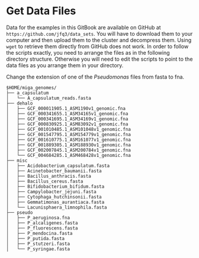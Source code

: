 # Get Data Files

Data for the examples in this GitBook are available on GitHub at `https://github.com/jfq3/data_sets`. You will have to download them to your computer and then upload them to the cluster and decompress them. Using `wget` to retrieve them directly from GitHub does not work. In order to follow the scripts exactly, you need to arrange the files as in the following directory structure. Otherwise you will need to edit the scripts to point to the data files as you arrange them in your directory.

Change the extension of one of the *Pseudomonas* files from fasta to fna. 

```
$HOME/miga_genomes/
├── a_capsulatum
│   └── A_capsulatum_reads.fasta
├── dehalo
│   ├── GCF_000011905.1_ASM1190v1_genomic.fna
│   ├── GCF_000341655.1_ASM34165v1_genomic.fna
│   ├── GCF_000341695.1_ASM34169v1_genomic.fna
│   ├── GCF_000830925.1_ASM83092v1_genomic.fna
│   ├── GCF_001010485.1_ASM101048v1_genomic.fna
│   ├── GCF_001547795.1_ASM154779v1_genomic.fna
│   ├── GCF_001610775.1_ASM161077v1_genomic.fna
│   ├── GCF_001889305.1_ASM188930v1_genomic.fna
│   ├── GCF_002007845.1_ASM200784v1_genomic.fna
│   └── GCF_004684285.1_ASM468428v1_genomic.fna
├── misc
│   ├── Acidobacterium_capsulatum.fasta
│   ├── Acinetobacter_baumanii.fasta
│   ├── Bacillus_anthracis.fasta
│   ├── Bacillus_cereus.fasta
│   ├── Bifidobacterium_bifidum.fasta
│   ├── Campylobacter_jejuni.fasta
│   ├── Cytophaga_hutchinsonii.fasta
│   ├── Gemmatimonas_aurantiaca.fasta
│   └── Lacunisphaera_limnophila.fasta
├── pseudo
│   ├── P_aeruginosa.fna
│   ├── P_alcaligenes.fasta
│   ├── P_fluorescens.fasta
│   ├── P_mendocina.fasta
│   ├── P_putida.fasta
│   ├── P_stutzeri.fasta
│   └── P_syringae.fasta
```